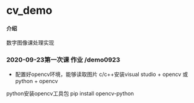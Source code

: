 # cv_demo

#### 介绍
数字图像课处理实现

### 2020-09-23第一次课 作业 /demo0923
- 配置好opencv环境，能够读取图片
c/c++安装visual studio + opencv
或
python + opencv

python安装opencv工具包
pip install opencv-python
